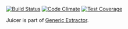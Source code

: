 [![Build Status](https://travis-ci.com/keboola/juicer.svg?branch=master)](https://travis-ci.com/keboola/juicer) [![Code Climate](https://codeclimate.com/github/keboola/juicer/badges/gpa.svg)](https://codeclimate.com/github/keboola/juicer) [![Test Coverage](https://codeclimate.com/github/keboola/juicer/badges/coverage.svg)](https://codeclimate.com/github/keboola/juicer/coverage)

Juicer is part of [Generic Extractor](https://developers.keboola.com/extend/generic-extractor/).
